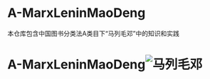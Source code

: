 # A-MarxLeninMaoDeng
本仓库包含中国图书分类法A类目下“马列毛邓”中的知识和实践
# A-MarxLeninMaoDeng![马列毛邓](https://github.com/gaochaoqwe/A-MarxLeninMaoDeng/assets/50293201/c9727e1d-c24d-4b8a-832a-209170abb449)
